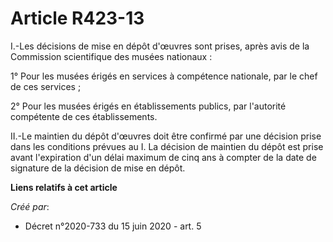 # Article R423-13

I.-Les décisions de mise en dépôt d'œuvres sont prises, après avis de la Commission scientifique des musées nationaux :

1° Pour les musées érigés en services à compétence nationale, par le chef de ces services ;

2° Pour les musées érigés en établissements publics, par l'autorité compétente de ces établissements.

II.-Le maintien du dépôt d'œuvres doit être confirmé par une décision prise dans les conditions prévues au I. La décision de
maintien du dépôt est prise avant l'expiration d'un délai maximum de cinq ans à compter de la date de signature de la
décision de mise en dépôt.

**Liens relatifs à cet article**

_Créé par_:

  - Décret n°2020-733 du 15 juin 2020 - art. 5
